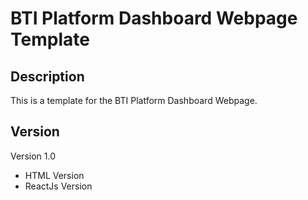 # BTI Platform Dashboard Webpage Template

## Description

This is a template for the BTI Platform Dashboard Webpage.

## Version

Version 1.0

- HTML Version
- ReactJs Version
